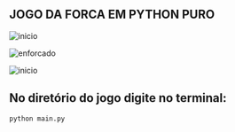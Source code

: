 ## JOGO DA FORCA EM PYTHON PURO 

![inicio](https://github.com/Mika-IO/jogo-da-forca/blob/master/1.png)

![enforcado](https://github.com/Mika-IO/jogo-da-forca/blob/master/3.png)

![inicio](https://github.com/Mika-IO/jogo-da-forca/blob/master/1.png)

## No diretório do jogo digite no terminal:
    python main.py

